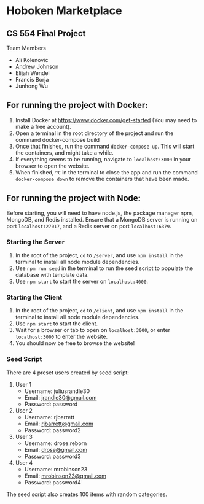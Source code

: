 # Hoboken Marketplace
## CS 554 Final Project

Team Members
- Ali Kolenovic
- Andrew Johnson
- Elijah Wendel
- Francis Borja
- Junhong Wu

## For running the project with Docker:
1. Install Docker at https://www.docker.com/get-started (You may need to make a free account).
2. Open a terminal in the root directory of the project and run the command docker-compose build
3. Once that finishes, run the command `docker-compose up`. This will start the containers, and might take a while.
4. If everything seems to be running, navigate to `localhost:3000` in your browser to open the website.
5. When finished, `^C` in the terminal to close the app and run the command `docker-compose down` to remove the containers that have been made.

## For running the project with Node:
Before starting, you will need to have node.js, the package manager npm, MongoDB, and Redis installed. Ensure that a MongoDB server is running on port `localhost:27017`, and a Redis server on port `localhost:6379`.
### Starting the Server
1. In the root of the project, `cd` to `/server`, and use `npm install` in the terminal to install all node module dependencies.
2. Use `npm run seed` in the terminal to run the seed script to populate the database with template data.
3. Use `npm start` to start the server on `localhost:4000`.
### Starting the Client
1. In the root of the project, `cd` to `/client`, and use `npm install` in the terminal to install all node module dependencies.
2. Use `npm start` to start the client.
3. Wait for a browser or tab to open on `localhost:3000`, or enter `localhost:3000` to enter the website.
4. You should now be free to browse the website!

### Seed Script
There are 4 preset users created by seed script:
1. User 1
    - Username: juliusrandle30
    - Email: jrandle30@gmail.com
    - Password: password
2. User 2
    - Username: rjbarrett
    - Email: rjbarrett@gmail.com
    - Password: password2
3. User 3
    - Username: drose.reborn
    - Email: drose@gmail.com
    - Password: password3
4. User 4
    - Username: mrobinson23
    - Email: mrobinson23@gmail.com
    - Password: password4

The seed script also creates 100 items with random categories.